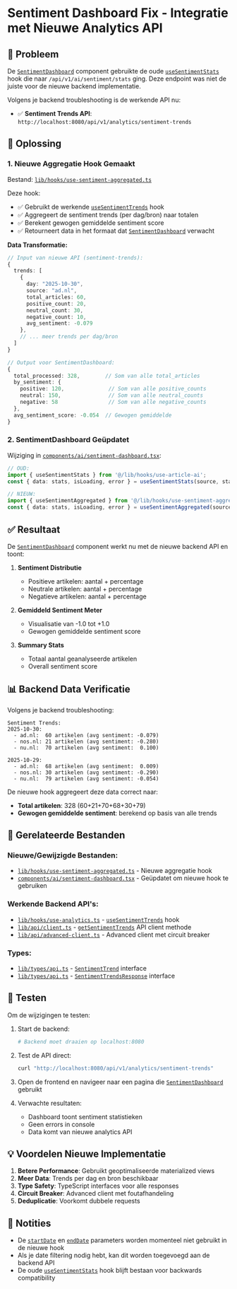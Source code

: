 # Sentiment Dashboard Fix - Integratie met Nieuwe Analytics API

## 🎯 Probleem

De [`SentimentDashboard`](components/ai/sentiment-dashboard.tsx) component gebruikte de oude [`useSentimentStats`](lib/hooks/use-article-ai.ts:19) hook die naar `/api/v1/ai/sentiment/stats` ging. Deze endpoint was niet de juiste voor de nieuwe backend implementatie.

Volgens je backend troubleshooting is de werkende API nu:
- ✅ **Sentiment Trends API**: `http://localhost:8080/api/v1/analytics/sentiment-trends`

## 🔧 Oplossing

### 1. Nieuwe Aggregatie Hook Gemaakt

Bestand: [`lib/hooks/use-sentiment-aggregated.ts`](lib/hooks/use-sentiment-aggregated.ts)

Deze hook:
- ✅ Gebruikt de werkende [`useSentimentTrends`](lib/hooks/use-analytics.ts:22) hook
- ✅ Aggregeert de sentiment trends (per dag/bron) naar totalen
- ✅ Berekent gewogen gemiddelde sentiment score
- ✅ Retourneert data in het formaat dat [`SentimentDashboard`](components/ai/sentiment-dashboard.tsx) verwacht

**Data Transformatie:**

```typescript
// Input van nieuwe API (sentiment-trends):
{
  trends: [
    {
      day: "2025-10-30",
      source: "ad.nl",
      total_articles: 60,
      positive_count: 20,
      neutral_count: 30,
      negative_count: 10,
      avg_sentiment: -0.079
    },
    // ... meer trends per dag/bron
  ]
}

// Output voor SentimentDashboard:
{
  total_processed: 328,        // Som van alle total_articles
  by_sentiment: {
    positive: 120,              // Som van alle positive_counts
    neutral: 150,               // Som van alle neutral_counts
    negative: 58                // Som van alle negative_counts
  },
  avg_sentiment_score: -0.054  // Gewogen gemiddelde
}
```

### 2. SentimentDashboard Geüpdatet

Wijziging in [`components/ai/sentiment-dashboard.tsx`](components/ai/sentiment-dashboard.tsx):

```typescript
// OUD:
import { useSentimentStats } from '@/lib/hooks/use-article-ai';
const { data: stats, isLoading, error } = useSentimentStats(source, startDate, endDate);

// NIEUW:
import { useSentimentAggregated } from '@/lib/hooks/use-sentiment-aggregated';
const { data: stats, isLoading, error } = useSentimentAggregated(source);
```

## ✅ Resultaat

De [`SentimentDashboard`](components/ai/sentiment-dashboard.tsx) component werkt nu met de nieuwe backend API en toont:

1. **Sentiment Distributie**
   - Positieve artikelen: aantal + percentage
   - Neutrale artikelen: aantal + percentage
   - Negatieve artikelen: aantal + percentage

2. **Gemiddeld Sentiment Meter**
   - Visualisatie van -1.0 tot +1.0
   - Gewogen gemiddelde sentiment score

3. **Summary Stats**
   - Totaal aantal geanalyseerde artikelen
   - Overall sentiment score

## 📊 Backend Data Verificatie

Volgens je backend troubleshooting:

```
Sentiment Trends:
2025-10-30:
  - ad.nl:  60 artikelen (avg sentiment: -0.079)
  - nos.nl: 21 artikelen (avg sentiment: -0.280)
  - nu.nl:  70 artikelen (avg sentiment:  0.100)

2025-10-29:
  - ad.nl:  68 artikelen (avg sentiment:  0.009)
  - nos.nl: 30 artikelen (avg sentiment: -0.290)
  - nu.nl:  79 artikelen (avg sentiment: -0.054)
```

De nieuwe hook aggregeert deze data correct naar:
- **Total artikelen**: 328 (60+21+70+68+30+79)
- **Gewogen gemiddelde sentiment**: berekend op basis van alle trends

## 🔗 Gerelateerde Bestanden

### Nieuwe/Gewijzigde Bestanden:
- [`lib/hooks/use-sentiment-aggregated.ts`](lib/hooks/use-sentiment-aggregated.ts) - Nieuwe aggregatie hook
- [`components/ai/sentiment-dashboard.tsx`](components/ai/sentiment-dashboard.tsx) - Geüpdatet om nieuwe hook te gebruiken

### Werkende Backend API's:
- [`lib/hooks/use-analytics.ts`](lib/hooks/use-analytics.ts:22) - [`useSentimentTrends`](lib/hooks/use-analytics.ts:22) hook
- [`lib/api/client.ts`](lib/api/client.ts:173) - [`getSentimentTrends`](lib/api/client.ts:173) API client methode
- [`lib/api/advanced-client.ts`](lib/api/advanced-client.ts:387) - Advanced client met circuit breaker

### Types:
- [`lib/types/api.ts`](lib/types/api.ts:117) - [`SentimentTrend`](lib/types/api.ts:117) interface
- [`lib/types/api.ts`](lib/types/api.ts:129) - [`SentimentTrendsResponse`](lib/types/api.ts:129) interface

## 🚀 Testen

Om de wijzigingen te testen:

1. Start de backend:
   ```bash
   # Backend moet draaien op localhost:8080
   ```

2. Test de API direct:
   ```bash
   curl "http://localhost:8080/api/v1/analytics/sentiment-trends"
   ```

3. Open de frontend en navigeer naar een pagina die [`SentimentDashboard`](components/ai/sentiment-dashboard.tsx) gebruikt

4. Verwachte resultaten:
   - Dashboard toont sentiment statistieken
   - Geen errors in console
   - Data komt van nieuwe analytics API

## 💡 Voordelen Nieuwe Implementatie

1. **Betere Performance**: Gebruikt geoptimaliseerde materialized views
2. **Meer Data**: Trends per dag en bron beschikbaar
3. **Type Safety**: TypeScript interfaces voor alle responses
4. **Circuit Breaker**: Advanced client met foutafhandeling
5. **Deduplicatie**: Voorkomt dubbele requests

## 📝 Notities

- De [`startDate`](components/ai/sentiment-dashboard.tsx:26) en [`endDate`](components/ai/sentiment-dashboard.tsx:27) parameters worden momenteel niet gebruikt in de nieuwe hook
- Als je date filtering nodig hebt, kan dit worden toegevoegd aan de backend API
- De oude [`useSentimentStats`](lib/hooks/use-article-ai.ts:19) hook blijft bestaan voor backwards compatibility